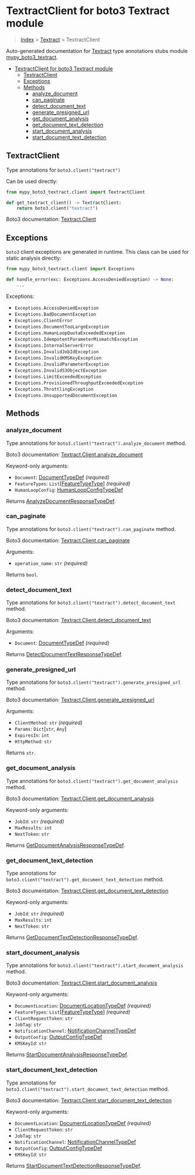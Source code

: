 # TextractClient for boto3 Textract module

> [Index](..) > [Textract](.) > TextractClient

Auto-generated documentation for
[Textract](https://boto3.amazonaws.com/v1/documentation/api/latest/reference/services/textract.html#Textract)
type annotations stubs module
[mypy_boto3_textract](https://pypi.org/project/mypy-boto3-textract/).

- [TextractClient for boto3 Textract module](#textractclient-for-boto3-textract-module)
  - [TextractClient](#textractclient)
  - [Exceptions](#exceptions)
  - [Methods](#methods)
    - [analyze_document](#analyze_document)
    - [can_paginate](#can_paginate)
    - [detect_document_text](#detect_document_text)
    - [generate_presigned_url](#generate_presigned_url)
    - [get_document_analysis](#get_document_analysis)
    - [get_document_text_detection](#get_document_text_detection)
    - [start_document_analysis](#start_document_analysis)
    - [start_document_text_detection](#start_document_text_detection)

## TextractClient

Type annotations for `boto3.client("textract")`

Can be used directly:

```python
from mypy_boto3_textract.client import TextractClient

def get_textract_client() -> TextractClient:
    return boto3.client("textract")
```

Boto3 documentation:
[Textract.Client](https://boto3.amazonaws.com/v1/documentation/api/latest/reference/services/textract.html#Textract.Client)

## Exceptions

`boto3` client exceptions are generated in runtime. This class can be used for
static analysis directly:

```python
from mypy_boto3_textract.client import Exceptions

def handle_error(exc: Exceptions.AccessDeniedException) -> None:
    ...
```

Exceptions:

- `Exceptions.AccessDeniedException`
- `Exceptions.BadDocumentException`
- `Exceptions.ClientError`
- `Exceptions.DocumentTooLargeException`
- `Exceptions.HumanLoopQuotaExceededException`
- `Exceptions.IdempotentParameterMismatchException`
- `Exceptions.InternalServerError`
- `Exceptions.InvalidJobIdException`
- `Exceptions.InvalidKMSKeyException`
- `Exceptions.InvalidParameterException`
- `Exceptions.InvalidS3ObjectException`
- `Exceptions.LimitExceededException`
- `Exceptions.ProvisionedThroughputExceededException`
- `Exceptions.ThrottlingException`
- `Exceptions.UnsupportedDocumentException`

## Methods

### analyze_document

Type annotations for `boto3.client("textract").analyze_document` method.

Boto3 documentation:
[Textract.Client.analyze_document](https://boto3.amazonaws.com/v1/documentation/api/latest/reference/services/textract.html#Textract.Client.analyze_document)

Keyword-only arguments:

- `Document`: [DocumentTypeDef](./type_defs.md#documenttypedef) *(required)*
- `FeatureTypes`: `List`\[[FeatureTypeType](./literals.md#featuretypetype)\]
  *(required)*
- `HumanLoopConfig`:
  [HumanLoopConfigTypeDef](./type_defs.md#humanloopconfigtypedef)

Returns
[AnalyzeDocumentResponseTypeDef](./type_defs.md#analyzedocumentresponsetypedef).

### can_paginate

Type annotations for `boto3.client("textract").can_paginate` method.

Boto3 documentation:
[Textract.Client.can_paginate](https://boto3.amazonaws.com/v1/documentation/api/latest/reference/services/textract.html#Textract.Client.can_paginate)

Arguments:

- `operation_name`: `str` *(required)*

Returns `bool`.

### detect_document_text

Type annotations for `boto3.client("textract").detect_document_text` method.

Boto3 documentation:
[Textract.Client.detect_document_text](https://boto3.amazonaws.com/v1/documentation/api/latest/reference/services/textract.html#Textract.Client.detect_document_text)

Arguments:

- `Document`: [DocumentTypeDef](./type_defs.md#documenttypedef) *(required)*

Returns
[DetectDocumentTextResponseTypeDef](./type_defs.md#detectdocumenttextresponsetypedef).

### generate_presigned_url

Type annotations for `boto3.client("textract").generate_presigned_url` method.

Boto3 documentation:
[Textract.Client.generate_presigned_url](https://boto3.amazonaws.com/v1/documentation/api/latest/reference/services/textract.html#Textract.Client.generate_presigned_url)

Arguments:

- `ClientMethod`: `str` *(required)*
- `Params`: `Dict`\[`str`, `Any`\]
- `ExpiresIn`: `int`
- `HttpMethod`: `str`

Returns `str`.

### get_document_analysis

Type annotations for `boto3.client("textract").get_document_analysis` method.

Boto3 documentation:
[Textract.Client.get_document_analysis](https://boto3.amazonaws.com/v1/documentation/api/latest/reference/services/textract.html#Textract.Client.get_document_analysis)

Keyword-only arguments:

- `JobId`: `str` *(required)*
- `MaxResults`: `int`
- `NextToken`: `str`

Returns
[GetDocumentAnalysisResponseTypeDef](./type_defs.md#getdocumentanalysisresponsetypedef).

### get_document_text_detection

Type annotations for `boto3.client("textract").get_document_text_detection`
method.

Boto3 documentation:
[Textract.Client.get_document_text_detection](https://boto3.amazonaws.com/v1/documentation/api/latest/reference/services/textract.html#Textract.Client.get_document_text_detection)

Keyword-only arguments:

- `JobId`: `str` *(required)*
- `MaxResults`: `int`
- `NextToken`: `str`

Returns
[GetDocumentTextDetectionResponseTypeDef](./type_defs.md#getdocumenttextdetectionresponsetypedef).

### start_document_analysis

Type annotations for `boto3.client("textract").start_document_analysis` method.

Boto3 documentation:
[Textract.Client.start_document_analysis](https://boto3.amazonaws.com/v1/documentation/api/latest/reference/services/textract.html#Textract.Client.start_document_analysis)

Keyword-only arguments:

- `DocumentLocation`:
  [DocumentLocationTypeDef](./type_defs.md#documentlocationtypedef)
  *(required)*
- `FeatureTypes`: `List`\[[FeatureTypeType](./literals.md#featuretypetype)\]
  *(required)*
- `ClientRequestToken`: `str`
- `JobTag`: `str`
- `NotificationChannel`:
  [NotificationChannelTypeDef](./type_defs.md#notificationchanneltypedef)
- `OutputConfig`: [OutputConfigTypeDef](./type_defs.md#outputconfigtypedef)
- `KMSKeyId`: `str`

Returns
[StartDocumentAnalysisResponseTypeDef](./type_defs.md#startdocumentanalysisresponsetypedef).

### start_document_text_detection

Type annotations for `boto3.client("textract").start_document_text_detection`
method.

Boto3 documentation:
[Textract.Client.start_document_text_detection](https://boto3.amazonaws.com/v1/documentation/api/latest/reference/services/textract.html#Textract.Client.start_document_text_detection)

Keyword-only arguments:

- `DocumentLocation`:
  [DocumentLocationTypeDef](./type_defs.md#documentlocationtypedef)
  *(required)*
- `ClientRequestToken`: `str`
- `JobTag`: `str`
- `NotificationChannel`:
  [NotificationChannelTypeDef](./type_defs.md#notificationchanneltypedef)
- `OutputConfig`: [OutputConfigTypeDef](./type_defs.md#outputconfigtypedef)
- `KMSKeyId`: `str`

Returns
[StartDocumentTextDetectionResponseTypeDef](./type_defs.md#startdocumenttextdetectionresponsetypedef).

